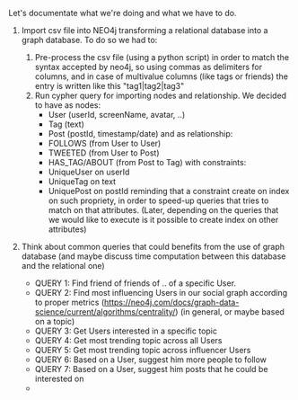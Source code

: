 Let's documentate what we're doing and what we have to do.

1. Import csv file into NEO4j transforming a relational database into a graph database. To do so we had to:
    1. Pre-process the csv file (using a python script) in order to match the syntax accepted by neo4j, so using commas as delimiters for columns, and in case of multivalue columns (like tags or friends) the entry is written like this "tag1|tag2|tag3"
    2. Run cypher query for importing nodes and relationship. We decided to have as nodes:
        - User (userId, screenName, avatar, ..)
        - Tag (text)
        - Post (postId, timestamp/date)
    and as relationship:
        - FOLLOWS (from User to User)
        - TWEETED (from User to Post)
        - HAS_TAG/ABOUT (from Post to Tag)
    with constraints:
        - UniqueUser on userId
        - UniqueTag on text
        - UniquePost on postId
    reminding that a constraint create on index on such propriety, in order to speed-up queries that tries to match on that attributes.
    (Later, depending on the queries that we would like to execute is it possible to create index on other attributes)

2. Think about common queries that could benefits from the use of graph database (and maybe discuss time computation between this database and the relational one)
    - QUERY 1: Find friend of friends of .. of a specific User.
    - QUERY 2: Find most influencing Users in our social graph according to proper metrics (https://neo4j.com/docs/graph-data-science/current/algorithms/centrality/) (in general, or maybe based on a topic)
    - QUERY 3: Get Users interested in a specific topic
    - QUERY 4: Get most trending topic across all Users
    - QUERY 5: Get most trending topic across influencer Users
    - QUERY 6: Based on a User, suggest him more people to follow
    - QUERY 7: Based on a User, suggest him posts that he could be interested on
    - 
